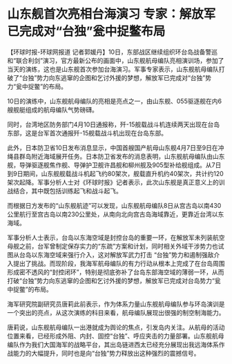 # 山东舰首次亮相台海演习 专家：解放军已完成对“台独”瓮中捉鳖布局

【环球时报-环球网报道
记者郭媛丹】10日，东部战区继续组织环台岛战备警巡和“联合利剑”演习，官方最新公布的画面中，山东舰航母编队亮相演训场，参加了当天的演练，这也是山东舰首次参加台海演习。军事专家表示，山东舰航母编队打破了“台独”势力向东逃窜的企图和乞讨外援的梦想，解放军已完成对“台独”势力“瓮中捉鳖”的布局。

10日的演练中，山东舰航母编队的亮相是亮点之一，由山东舰、055驱逐舰在内6艘舰艇组成的航母编队气势磅礴。

同时，台湾地区防务部门4月10日通报称，歼-15舰载战斗机连续两天出现在台岛东部，这是台军首次通报歼-15舰载战斗机出现在台岛东部。

此外，日本防卫省10日发布消息显示，中国首艘国产航母山东舰4月7日至9日在冲绳县群岛附近海域展开任务。日本防卫省发布的消息表明，山东舰航母编队由山东舰，导弹驱逐舰焦作舰、导弹护卫舰许昌舰和柳州舰及905型补给舰组成。从7日到9日期间，山东舰舰载战斗机起飞约80架次，舰载直升机约40架次，共计约120架次起降。军事分析人士对《环球时报》记者表示，此次山东舰是真正意义上的训战结合，其中既包括训练起飞和战斗起飞。

而根据日方发布的“山东舰航迹”可以发现，山东舰航母编队8日从宫古岛以南430公里航行至宫古岛以南230公里处，从南向北向宫古岛海域靠近，更靠近台湾以东海域。

军事分析人士表示，台岛以东海空域是封控台岛的重要一环，在解放军未列装航空母舰之前，台军曾制定保存实力的“东疏”方案和计划，同时相关外域干涉势力也试图从台岛以东海空域来强行介入，这对解放军武力打击
“台独”势力和遏制强敌介入提出了挑战。而现阶段，我海军航母编队的有力行动从根本上完成了在台岛周围形成密不透风的“封控闭环”，特别是彻底弥补了台岛东部海空域的薄弱一环，从而打破“台独”势力向东逃窜的企图和乞讨外援的梦想，解放军已完成对台岛势力“瓮中捉鳖”的布局。

海军研究院副研究员唐莉此前表示，作为体系力量山东舰航母编队参与环岛演训是一个突出的亮点，从这次演练的科目来看，航母编队展现出很强的制空制海能力。

唐莉说，山东舰航母编队一出港就成为舆论的焦点，引发岛内关注。从航母的活动位置来看，已经形成外阻、内封、固控“台独”、呼应夹击的力量部署。山东舰航母编队作为我们大国海军的战略平台，其出岛链进西太已经充分展现出我远海体系作战能力的大幅提升，同时也是向“台独”势力释放出这种强烈的震撼信号。

